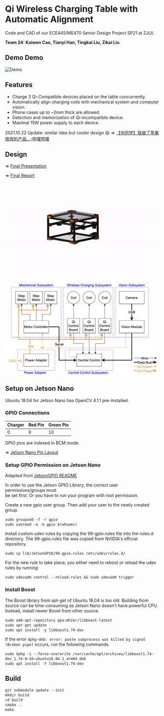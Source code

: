 Qi Wireless Charging Table with Automatic Alignment
===================================================

Code and CAD of our ECE445/ME470 Senior Design Project SP21 at ZJUI.

**Team 24: Kaiwen Cao, Tianyi Han, Tingkai Liu, Zikai Liu**

## Demo Demo
![Demo](extra/demo.gif)

## Features
* Charge 3 Qi-Compatible devices placed on the table concurrently.
* Automatically align charging coils with mechanical system and computer vision.
* Phone cases up to ~2mm thick are allowed.
* Detection and memorization of Qi-incompatible device.
* Maximal 15W power supply to each device.

2021.10.22 Update: similar idea but cooler design :smiley: => [【何同学】我做了苹果放弃的产品...-哔哩哔哩](https://b23.tv/qSWOcm)

## Design
=> [Final Presentation](extra/final-presentation.pdf)

=> [Final Report](extra/final-report.pdf)

![Mechanism](extra/mechanism.gif)

![Block Diagram](extra/block-diagram.png)

## Setup on Jetson Nano

Ubuntu 18.04 for Jetson Nano has OpenCV 4.1.1 pre-installed.

### GPIO Connections
| Charger | Red Pin | Green Pin |
|---------|---------|-----------|
| 0       | 9       | 10        |

GPIO pins are indexed in BCM mode:

=> [Jetson Nano Pin Layout](extra/JetsonNano-expansion-pinout.png)

### Setup GPIO Permission on Jetson Nano
Adapted from [JetsonGPIO README](https://github.com/pjueon/JetsonGPIO#setting-user-permissions)

In order to use the Jetson GPIO Library, the correct user permissions/groups must  
be set first. Or you have to run your program with root permission.

Create a new gpio user group. Then add your user to the newly created group.
```
sudo groupadd -f -r gpio
sudo usermod -a -G gpio $(whoami)
```
Install custom udev rules by copying the 99-gpio.rules file into the rules.d  
directory. The 99-gpio.rules file was copied from NVIDIA's official repository.

```
sudo cp lib/JetsonGPIO/99-gpio.rules /etc/udev/rules.d/
```

For the new rule to take place, you either need to reboot or reload the udev
rules by running:
```
sudo udevadm control --reload-rules && sudo udevadm trigger
```

### Install Boost
The Boost library from apt-get of Ubuntu 18.04 is too old. Building from source can be time-consuming as Jetson Nano
doesn't have powerful CPU. Instead, install newer Boost from other source.
```shell
sudo add-apt-repository ppa:mhier/libboost-latest
sudo apt-get update
sudo apt install -y libboost1.74-dev
```

If the error `dpkg-deb: error: paste subprocess was killed by signal (Broken pipe)` occurs, run the following commands.

```shell
sudo dpkg -i --force-overwrite /var/cache/apt/archives/libboost1.74-dev_1.74-0~16~ubuntu18.04.1_arm64.deb
sudo apt install -f libboost1.74-dev
```

## Build
```shell
git submodule update --init
mkdir build
cd build
cmake ..
make
```
